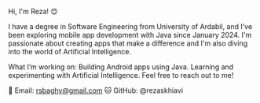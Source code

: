 Hi, I'm Reza! 😊

I have a degree in Software Engineering from University of Ardabil, and I’ve been exploring mobile app development with Java since January 2024. I'm passionate about creating apps that make a difference and I'm also diving into the world of Artificial Intelligence.

What I’m working on:
Building Android apps using Java.
Learning and experimenting with Artificial Intelligence.
Feel free to reach out to me!

📧 Email: rsbaghy@gmail.com
🐱 GitHub: @rezaskhiavi
